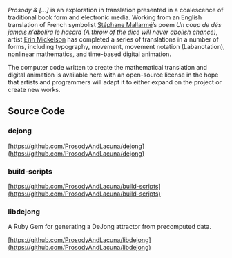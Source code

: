 _Prosody & [...]_ is an exploration in translation presented in a coalescence of traditional book 
form and electronic media. Working from an English translation of French 
symbolist [Stéphane Mallarmé](https://en.wikipedia.org/wiki/Stéphane_Mallarmé)’s 
poem _Un coup de dés jamais n’abolira le hasard (A throw of the dice will never abolish chance)_, 
artist [Erin Mickelson](http://erinmickelson.com) has completed a series of translations in a number of forms, 
including typography, movement, movement notation (Labanotation), nonlinear mathematics, and time-based 
digital animation.

The computer code written to create the mathematical translation and digital animation is available here with an open-source license in the hope that artists and programmers will adapt it to either expand on the project or create new works.

## Source Code

### dejong

[https://github.com/ProsodyAndLacuna/dejong](https://github.com/ProsodyAndLacuna/dejong)

### build-scripts

[https://github.com/ProsodyAndLacuna/build-scripts](https://github.com/ProsodyAndLacuna/build-scripts)

### libdejong

A Ruby Gem for generating a DeJong attractor from precomputed data.

[https://github.com/ProsodyAndLacuna/libdejong](https://github.com/ProsodyAndLacuna/libdejong)
